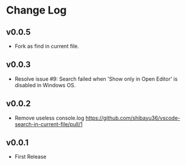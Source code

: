 # Change Log

## v0.0.5 
- Fork as find in current file.

## v0.0.3
- Resolve issue #9: Search failed when 'Show only in Open Editor' is disabled in Windows OS.

## v0.0.2
- Remove useless console.log https://github.com/shibayu36/vscode-search-in-current-file/pull/1

## v0.0.1
- First Release
